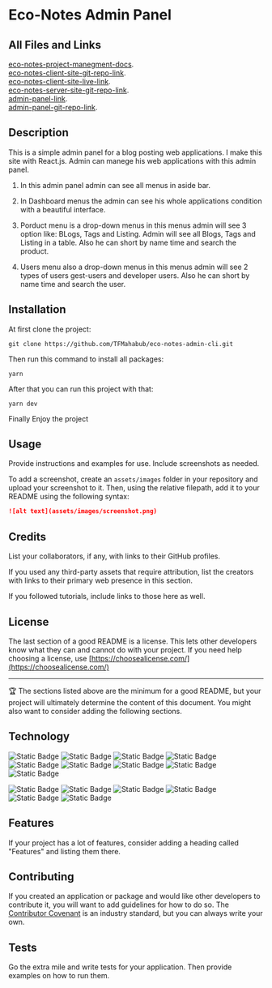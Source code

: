 # Eco-Notes Admin Panel


## All Files and Links 

[eco-notes-project-manegment-docs](https://docs.google.com/document/d/1geAzLOs4qQl50mtPnQxGiDYWgMUyC7Ky4OwH7zmyNKo/edit).
<br>
[eco-notes-client-site-git-repo-link](https://github.com/TFMahabub/eco-notes).
<br>
[eco-notes-client-site-live-link](https://eco-notes.vercel.app/).
<br>
[eco-notes-server-site-git-repo-link](https://github.com/TFMahabub/eco-notes-server).
<br>
[admin-panel-link](https://eco-notes-admin-panel.netlify.app/).
<br>
[admin-panel-git-repo-link](https://github.com/TFMahabub/eco-notes-admin-cli).

## Description 

This is a simple admin panel for a blog posting web applications. I make this site with React.js. Admin can manege his web applications with this admin panel.

1. In this admin panel admin can see all menus in aside bar.

2. In Dashboard menus the admin can see his whole applications condition with a beautiful interface.

3. Porduct menu is a drop-down menus in this menus admin will see 3 option like: BLogs, Tags and Listing. Admin will see all Blogs, Tags and Listing in a table. Also he can short by name time and search the product.

4. Users menu also a drop-down menus in this menus admin will see 2 types of users gest-users and developer users. Also he can short by name time and search the user.


## Installation

At first clone the project:
```code
git clone https://github.com/TFMahabub/eco-notes-admin-cli.git
```

Then run this command to install all packages: 
```code
yarn
```

After that you can run this project with that:
```code
yarn dev
```

Finally Enjoy the project

## Usage 

Provide instructions and examples for use. Include screenshots as needed.

To add a screenshot, create an `assets/images` folder in your repository and upload your screenshot to it. Then, using the relative filepath, add it to your README using the following syntax:

```md
![alt text](assets/images/screenshot.png)
```


## Credits

List your collaborators, if any, with links to their GitHub profiles.

If you used any third-party assets that require attribution, list the creators with links to their primary web presence in this section.

If you followed tutorials, include links to those here as well.


## License

The last section of a good README is a license. This lets other developers know what they can and cannot do with your project. If you need help choosing a license, use [https://choosealicense.com/](https://choosealicense.com/)


---

🏆 The sections listed above are the minimum for a good README, but your project will ultimately determine the content of this document. You might also want to consider adding the following sections.

## Technology

![Static Badge](https://img.shields.io/badge/typeScript-100%25-007ACC)
![Static Badge](https://img.shields.io/badge/javaScript-100%25-EFD81D)
![Static Badge](https://img.shields.io/badge/tailwindCSS-100%25-38BDF8)
![Static Badge](https://img.shields.io/badge/React.js-100%25-00DDFF)
![Static Badge](https://img.shields.io/badge/Next.js-100%25-383838)
![Static Badge](https://img.shields.io/badge/Redux-80%25-764ABC)
![Static Badge](https://img.shields.io/badge/Node.js-70%25-89BB5A)
![Static Badge](https://img.shields.io/badge/Express.js-50%25-868686)
![Static Badge](https://img.shields.io/badge/mongoDB-60%25-086341)

![Static Badge](https://img.shields.io/badge/VS_Code-100%25-2B8DCC)
![Static Badge](https://img.shields.io/badge/Git-100%25-F05539)
![Static Badge](https://img.shields.io/badge/Github-100%25-383838)
![Static Badge](https://img.shields.io/badge/Vite-100%25-9F5BFE)
![Static Badge](https://img.shields.io/badge/EsLint-100%25-4A2EC4)
![Static Badge](https://img.shields.io/badge/airbnb_code_format-100%25-FF5F64)


## Features

If your project has a lot of features, consider adding a heading called "Features" and listing them there.


## Contributing

If you created an application or package and would like other developers to contribute it, you will want to add guidelines for how to do so. The [Contributor Covenant](https://www.contributor-covenant.org/) is an industry standard, but you can always write your own.

## Tests

Go the extra mile and write tests for your application. Then provide examples on how to run them.